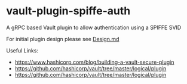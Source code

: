# vault-plugin-spiffe-auth
A gRPC based Vault plugin to allow authentication using a SPIFFE SVID

For initial plugin design please see [Design.md](Design.md)

Useful Links:
* https://www.hashicorp.com/blog/building-a-vault-secure-plugin
* https://github.com/hashicorp/vault/tree/master/logical/plugin
* https://github.com/hashicorp/vault/tree/master/logical/plugin

